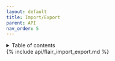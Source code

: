 ```yaml
---
layout: default
title: Import/Export
parent: API
nav_order: 5
---
```


<details close markdown="block" class="api-toc">
  <summary>
    Table of contents
  </summary>
  {: .text-delta }
1. TOC
{:toc}
</details>

<div class="api" markdown="1">
{% include api/flair_import_export.md %}
</div>
